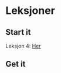# Leksjoner

## Start it ##


Leksjon 4: [Her](https://thorabc.github.io/Leksjoner/Ferdighet%204.html)

## Get it ##
